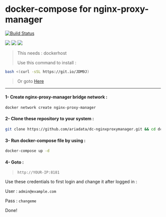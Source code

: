 # docker-compose for nginx-proxy-manager
[![Build Status](https://files.ariadata.co/file/ariadata_logo.png)](https://ariadata.co)

![](https://img.shields.io/github/stars/ariadata/dc-nginxproxymanager.svg)
![](https://img.shields.io/github/watchers/ariadata/dc-nginxproxymanager.svg)
![](https://img.shields.io/github/forks/ariadata/dc-nginxproxymanager.svg)

> This needs : dockerhost
>
> Use this command to install :
```sh
bash <(curl -sSL https://git.io/JDM9J)
```
> Or goto [Here](https://github.com/ariadata/ubuntu-sh)
---
#### 1- Create nginx-proxy-manager bridge network :
```sh
docker network create nginx-proxy-manager
```
#### 2- Clone these repository to your system :
```sh
git clone https://github.com/ariadata/dc-nginxproxymanager.git && cd dc-nginxproxymanager && rm -rf .git
```
#### 3- Run docker-compose file by using :
```sh
docker-compose up -d
```
#### 4- Goto : 
>  `http://YOUR-IP:8181`
>  
Use these credentials to first login and change it after logged in :

User : `admin@example.com`

Pass : `changeme`

Done!
